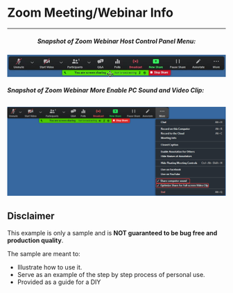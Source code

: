 # Zoom Meeting/Webinar Info

---
##### <center>Snapshot of Zoom Webinar Host Control Panel Menu:</center>
![Control Panel](ZoomWebinarHostControlPanelMenu.png)
##### Snapshot of Zoom Webinar More Enable PC Sound and Video Clip:
![PC Sound and Video Clip](ZoomWebinarShareMORE_Enable_Sound.VideoClip.png)
---













## Disclaimer
This example is only a sample and is **NOT guaranteed to be bug free and production quality**.

The sample are meant to:
- Illustrate how to use it.
- Serve as an example of the step by step process of personal use.
- Provided as a guide for a DIY
